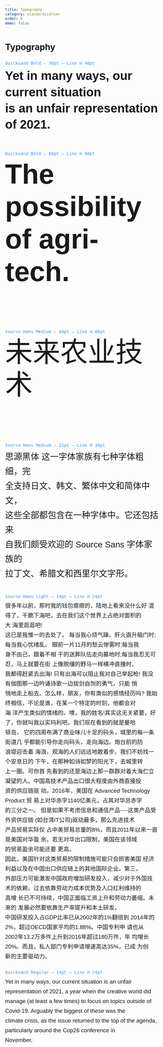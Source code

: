 ```yaml
---
title: Typography
category: standardization
order: 6
demo: false
---
```


<style>
  /* Font imports would need to be added to your site's CSS */
  .typography-demo {
    margin: 2em 0;
  }
  
  .quicksand-bold-30 {
    font-family: 'Quicksand', sans-serif;
    font-weight: bold;
    font-size: 30pt;
    line-height: 40pt;
    margin-bottom: 1.5em;
  }
  
  .quicksand-bold-68 {
    font-family: 'Quicksand', sans-serif;
    font-weight: bold;
    font-size: 68pt;
    line-height: 80pt;
    margin-bottom: 1.5em;
  }
  
  .source-hans-medium-68 {
    font-family: 'Source Hans', 'Noto Sans SC', sans-serif;
    font-weight: 500; /* medium */
    font-size: 68pt;
    line-height: 80pt;
    margin-bottom: 1.5em;
  }
  
  .source-hans-medium-21 {
    font-family: 'Source Hans', 'Noto Sans SC', sans-serif;
    font-weight: 500; /* medium */
    font-size: 21pt;
    line-height: 36pt;
    margin-bottom: 1.5em;
  }
  
  .source-hans-light-14 {
    font-family: 'Source Hans', 'Noto Sans SC', sans-serif;
    font-weight: 300; /* light */
    font-size: 14pt;
    line-height: 24pt;
    margin-bottom: 1.5em;
  }
  
  .quicksand-regular-14 {
    font-family: 'Quicksand', sans-serif;
    font-weight: 400; /* regular */
    font-size: 14pt;
    line-height: 24pt;
    margin-bottom: 1.5em;
  }
  
  .font-specs {
    font-family: monospace;
    color: #4a90e2;
    font-size: 14px;
    margin-bottom: 0.5em;
  }
</style>

# Typography

<div class="typography-demo">
  <div class="font-specs">Quicksand Bold &mdash; 30pt &mdash; Line H 40pt</div>
  <div class="quicksand-bold-30">
    Yet in many ways, our current situation<br>is an unfair representation of 2021.
  </div>
  
  <div class="font-specs">Quicksand Bold &mdash; 68pt &mdash; Line H 80pt</div>
  <div class="quicksand-bold-68">
    The possibility<br>of agri-tech.
  </div>
  
  <div class="font-specs">Source Hans Medium &mdash; 68pt &mdash; Line H 80pt</div>
  <div class="source-hans-medium-68">
    未来农业技术
  </div>
  
  <div class="font-specs">Source Hans Medium &mdash; 21pt &mdash; Line H 36pt</div>
  <div class="source-hans-medium-21">
    思源黑体 这一字体家族有七种字体粗细，完<br>
    全支持日文、韩文、繁体中文和简体中文，<br>
    这些全部都包含在一种字体中。它还包括来<br>
    自我们颇受欢迎的 Source Sans 字体家族的<br>
    拉丁文、希腊文和西里尔文字形。
  </div>
  
  <div class="font-specs">Source Hans Light &mdash; 14pt &mdash; Line H 24pt</div>
  <div class="source-hans-light-14">
    很多年以前，那时我的钱包瘪瘪的，陆地上看来没什么好 混得了，干脆下海吧，去在我们这个世界上占绝对面积的<br>
    大 海里逛逛吧!<br>
    这已是我惟一的去处了。   每当我心烦气躁、肝火直升脑门时;每当我心忧绪乱、 眼前一片11月的愁云惨雾时;每当我<br>
    身不由己，跟着不相 干的送葬队伍走向墓地时;每当我忍无可忍，马上就要在街 上像脱缰的野马一样横冲直撞时，<br>
    我都得赶紧去出海!   只有出海可以阻止我对自己举起枪!   我没有伽图那一边吟诵诗歌一边拔剑自刎的勇气，只能 悄<br>
    悄地走上船去。怎么样，朋友，你有类似的感情经历吗? 我始终相信，不论是谁，在某一个特定的时刻，他都会对<br>
    海 洋产生类似的情绪的。噢，我的姓名!其实这无关紧要，好 了，你就叫我以实玛利吧。我们现在看到的就是曼哈<br>
    顿岛， 它的四周布满了商业味儿十足的码头，城里的每一条街道几 乎都能引导你走向码头、走向海边。炮台前的防<br>
    浪堤迎击着 海浪，观海的人们远远地散着步。我们不妨找一个安息日的 下午，在那种如诗如梦的阳光下，去城里转<br>
    上一圈。可你首 先看到的还是海边上那一群群对着大海伫立凝望的人。中国高技术产品出口很大程度由外商直接投<br>
    资的供应链驱 动。2016年，美国在 Advanced Technology Product 贸 易上对华赤字1140亿美元，占其对华总赤字<br>
    的三分之一。 但是如果不考虑信息和通信产品----这类产品受外资供应链 (如台湾IT公司)驱动最多，那么先进技术<br>
    产品贸易实际仅 占中美贸易总量的8%，而且2011年以来一直是美国对华盈 余。若无对华出口限制，美国在该领域<br>
    的贸易盈余可能还要 更高。<br>
    因此，美国针对这类贸易的限制措施可能只会损害美国 经济利益以及在中国出口供应链上的其他国际企业。第三， <br>
    外部压力可能激发中国政府增加研发投入，减少对于外国技 术的依赖。过去依靠劳动力成本优势及人口红利维持的<br>
    高增 长已不可持续，中国正面临工资上升和劳动力萎缩。未来的 发展必然要依靠生产率提升和本土研发。<br>
    中国研发投入占GDP比率已从2002年的1%翻倍到 2014年的2%，超过OECD国家平均的1.88%。中国专利申 请也从<br>
    2002年13.2万多件上升到2016年超过180万件，年 均增长20%。而且，私人部门专利申请增速高达35%，已成 为创<br>
    新的主要驱动力。
  </div>
  
  <div class="font-specs">Quicksand Regular &mdash; 14pt &mdash; Line H 24pt</div>
  <div class="quicksand-regular-14">
    Yet in many ways, our current situation is an unfair representation of 2021, a year when the creative world did<br>
    manage (at least a few times) to focus on topics outside of Covid-19. Arguably the biggest of these was the<br>
    climate crisis, as the issue returned to the top of the agenda, particularly around the Cop26 conference in<br>
    November.
  </div>
</div>
